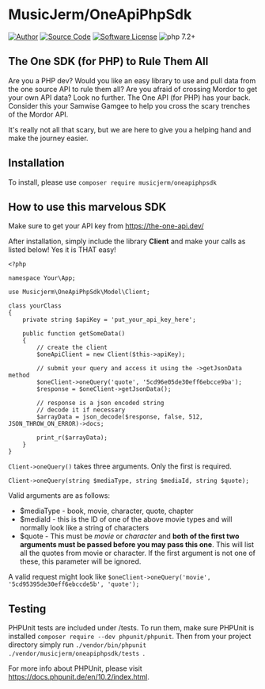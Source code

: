 # MusicJerm/OneApiPhpSdk

[![Author](https://img.shields.io/badge/author-@musicjerm-blue.svg)](https://www.linkedin.com/in/musicjerm/)
[![Source Code](https://img.shields.io/badge/source-musicjerm/oneapiphpsdk-blue.svg)](https://github.com/musicjerm/oneapiphpsdk)
[![Software License](https://img.shields.io/badge/license-MIT-brightgreen.svg)](https://github.com/thephpleague/flysystem/blob/master/LICENSE)
![php 7.2+](https://img.shields.io/badge/php-min%208.0.2-red.svg)

## The One SDK (for PHP) to Rule Them All
Are you a PHP dev?  Would you like an easy library to use and pull data from the one source API to rule them all?  Are you afraid of crossing Mordor to get your own API data?  Look no further.  The One API (for PHP) has your back.  Consider this your Samwise Gamgee to help you cross the scary trenches of the Mordor API.

It's really not all that scary, but we are here to give you a helping hand and make the journey easier.

## Installation
To install, please use `composer require musicjerm/oneapiphpsdk`

## How to use this marvelous SDK
Make sure to get your API key from https://the-one-api.dev/

After installation, simply include the library **Client** and make your calls as listed below!  Yes it is THAT easy!
```
<?php

namespace Your\App;

use Musicjerm\OneApiPhpSdk\Model\Client;

class yourClass
{
    private string $apiKey = 'put_your_api_key_here';

    public function getSomeData()
    {
        // create the client
        $oneApiClient = new Client($this->apiKey);

        // submit your query and access it using the ->getJsonData method
        $oneClient->oneQuery('quote', '5cd96e05de30eff6ebcce9ba');
        $response = $oneClient->getJsonData();

        // response is a json encoded string
        // decode it if necessary
        $arrayData = json_decode($response, false, 512, JSON_THROW_ON_ERROR)->docs;
        
        print_r($arrayData);
    }
}
```

`Client->oneQuery()` takes three arguments.  Only the first is required.
```
Client->oneQuery(string $mediaType, string $mediaId, string $quote);
```
Valid arguments are as follows:
* $mediaType - book, movie, character, quote, chapter
* $mediaId - this is the ID of one of the above movie types and will normally look like a string of characters
* $quote - This must be *movie* or *character* and **both of the first two arguments must be passed before you may pass this one**.  This will list all the quotes from movie or character.  If the first argument is not one of these, this parameter will be ignored.

A valid request might look like `$oneClient->oneQuery('movie', '5cd95395de30eff6ebccde5b', 'quote');`

## Testing

PHPUnit tests are included under /tests.  To run them, make sure PHPUnit is installed `composer require --dev phpunit/phpunit`.  Then from your project directory simply run `./vendor/bin/phpunit ./vendor/musicjerm/oneapiphpsdk/tests `.

For more info about PHPUnit, please visit https://docs.phpunit.de/en/10.2/index.html.